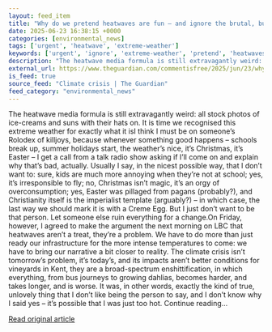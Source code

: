 ```yaml
---
layout: feed_item
title: "Why do we pretend heatwaves are fun – and ignore the brutal, burning reality? | Zoe Williams"
date: 2025-06-23 16:38:15 +0000
categories: [environmental_news]
tags: ['urgent', 'heatwave', 'extreme-weather']
keywords: ['urgent', 'ignore', 'extreme-weather', 'pretend', 'heatwaves', 'heatwave']
description: "The heatwave media formula is still extravagantly weird: all stock photos of ice-creams and suns with their hats on"
external_url: https://www.theguardian.com/commentisfree/2025/jun/23/why-do-we-pretend-heatwaves-are-fun-and-ignore-the-brutal-burning-reality
is_feed: true
source_feed: "Climate crisis | The Guardian"
feed_category: "environmental_news"
---
```


The heatwave media formula is still extravagantly weird: all stock photos of ice-creams and suns with their hats on. It is time we recognised this extreme weather for exactly what it isI think I must be on someone’s Rolodex of killjoys, because whenever something good happens – schools break up, summer holidays start, the weather’s nice, it’s Christmas, it’s Easter – I get a call from a talk radio show asking if I’ll come on and explain why that’s bad, actually. Usually I say, in the nicest possible way, that I don’t want to: sure, kids are much more annoying when they’re not at school; yes, it’s irresponsible to fly; no, Christmas isn’t magic, it’s an orgy of overconsumption; yes, Easter was pillaged from pagans (probably?), and Christianity itself is the imperialist template (arguably?) – in which case, the last way we should mark it is with a Creme Egg. But I just don’t want to be that person. Let someone else ruin everything for a change.On Friday, however, I agreed to make the argument the next morning on LBC that heatwaves aren’t a treat, they’re a problem. We have to do more than just ready our infrastructure for the more intense temperatures to come: we have to bring our narrative a bit closer to reality. The climate crisis isn’t tomorrow’s problem, it’s today’s, and its impacts aren’t better conditions for vineyards in Kent, they are a broad-spectrum enshittification, in which everything, from bus journeys to growing dahlias, becomes harder, and takes longer, and is worse. It was, in other words, exactly the kind of true, unlovely thing that I don’t like being the person to say, and I don’t know why I said yes – it’s possible that I was just too hot. Continue reading...

[Read original article](https://www.theguardian.com/commentisfree/2025/jun/23/why-do-we-pretend-heatwaves-are-fun-and-ignore-the-brutal-burning-reality)

